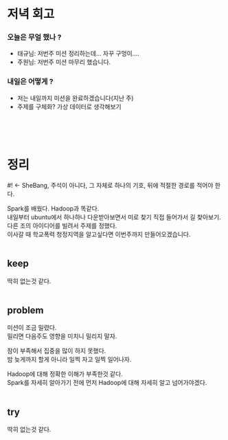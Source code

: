 # 저녁 회고

### 오늘은 무얼 했나 ?

- 태규님: 저번주 미션 정리하는데… 자꾸 구멍이….
- 주원님: 저번주 미션 마무리 했습니다.

### 내일은 어떻게 ?

- 저는 내일까지 미션을 완료하겠습니다(지난 주)
- 주제를 구체화? 가상 데이터로 생각해보기

<br>
<br>
<br>

# 정리
#! <- SheBang, 주석이 아니다, 그 자체로 하나의 기호, 뒤에 적절한 경로를 적어야 한다.


Spark를 배웠다. Hadoop과 똑같다.<br>
내일부터 ubuntu에서 하나하나 다운받아보면서 미로 찾기 직접 들어가서 길 찾아보기.<br>
다른 조의 아이디어를 빌려서 주제를 정했다.<br>
이사갈 때 학교폭력 청정지역을 알고싶다면 이번주까지 만들어오겠습니다.
<br>
<br>

## keep
딱히 없는것 같다.
<br>
<br>

## problem
미션이 조금 밀렸다.<br>
밀리면 다음주도 영향을 미치니 밀리지 말자.

잠이 부족해서 집중을 많이 하지 못했다.<br>
밤 늦게까지 할게 아니라 일찍 자고 일찍 일어나자.<br>

Hadoop에 대해 정확한 이해가 부족한것 같다.<br>
Spark를 자세히 알아가기 전에 먼저 Hadoop에 대해 자세히 알고 넘어가야겠다.
<br>
<br>

## try
딱히 없는것 같다.
<br>
<br>
